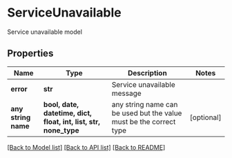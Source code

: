 # ServiceUnavailable

Service unavailable model

## Properties
Name | Type | Description | Notes
------------ | ------------- | ------------- | -------------
**error** | **str** | Service unavailable message | 
**any string name** | **bool, date, datetime, dict, float, int, list, str, none_type** | any string name can be used but the value must be the correct type | [optional]

[[Back to Model list]](../README.md#documentation-for-models) [[Back to API list]](../README.md#documentation-for-api-endpoints) [[Back to README]](../README.md)


